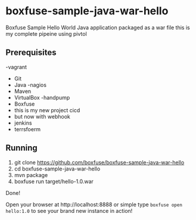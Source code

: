 boxfuse-sample-java-war-hello
=============================

Boxfuse Sample Hello World Java application packaged as a war file
this is my complete pipeine using pivtol

## Prerequisites
-vagrant
- Git
- Java
-nagios
- Maven
- VirtualBox
-handpump
- Boxfuse
- this is my new project cicd
- but now with webhook
- jenkins
- terrsfoerm
## Running

1. git clone https://github.com/boxfuse/boxfuse-sample-java-war-hello
2. cd boxfuse-sample-java-war-hello
3. mvn package
4. boxfuse run target/hello-1.0.war

Done!

Open your browser at http://localhost:8888 or simple type ```boxfuse open hello:1.0``` to see your brand new instance in action!
